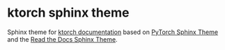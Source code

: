 # ktorch sphinx theme

Sphinx theme for [ktorch documentation](https://ktorch.readthedocs.io) based on [PyTorch Sphinx Theme](https://github.com/pytorch/pytorch_sphinx_theme) and the [Read the Docs Sphinx Theme](https://sphinx-rtd-theme.readthedocs.io/en/latest).

